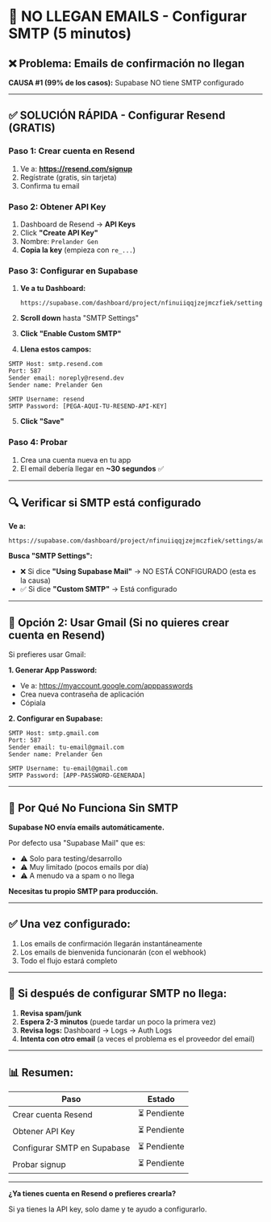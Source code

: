 # 🚨 NO LLEGAN EMAILS - Configurar SMTP (5 minutos)

## ❌ Problema: Emails de confirmación no llegan

**CAUSA #1 (99% de los casos):** Supabase NO tiene SMTP configurado

---

## ✅ SOLUCIÓN RÁPIDA - Configurar Resend (GRATIS)

### **Paso 1: Crear cuenta en Resend**

1. Ve a: **https://resend.com/signup**
2. Regístrate (gratis, sin tarjeta)
3. Confirma tu email

### **Paso 2: Obtener API Key**

1. Dashboard de Resend → **API Keys**
2. Click **"Create API Key"**
3. Nombre: `Prelander Gen`
4. **Copia la key** (empieza con `re_...`)

### **Paso 3: Configurar en Supabase**

1. **Ve a tu Dashboard:**
   ```
   https://supabase.com/dashboard/project/nfinuiiqqjzejmczfiek/settings/auth
   ```

2. **Scroll down** hasta "SMTP Settings"

3. **Click "Enable Custom SMTP"**

4. **Llena estos campos:**

```
SMTP Host: smtp.resend.com
Port: 587
Sender email: noreply@resend.dev
Sender name: Prelander Gen

SMTP Username: resend
SMTP Password: [PEGA-AQUI-TU-RESEND-API-KEY]
```

5. **Click "Save"**

### **Paso 4: Probar**

1. Crea una cuenta nueva en tu app
2. El email debería llegar en **~30 segundos** ✅

---

## 🔍 Verificar si SMTP está configurado

**Ve a:**
```
https://supabase.com/dashboard/project/nfinuiiqqjzejmczfiek/settings/auth
```

**Busca "SMTP Settings":**

- ❌ Si dice **"Using Supabase Mail"** → NO ESTÁ CONFIGURADO (esta es la causa)
- ✅ Si dice **"Custom SMTP"** → Está configurado

---

## 📧 Opción 2: Usar Gmail (Si no quieres crear cuenta en Resend)

Si prefieres usar Gmail:

**1. Generar App Password:**
   - Ve a: https://myaccount.google.com/apppasswords
   - Crea nueva contraseña de aplicación
   - Cópiala

**2. Configurar en Supabase:**
```
SMTP Host: smtp.gmail.com
Port: 587
Sender email: tu-email@gmail.com
Sender name: Prelander Gen

SMTP Username: tu-email@gmail.com
SMTP Password: [APP-PASSWORD-GENERADA]
```

---

## 🎯 Por Qué No Funciona Sin SMTP

**Supabase NO envía emails automáticamente.** 

Por defecto usa "Supabase Mail" que es:
- ⚠️ Solo para testing/desarrollo
- ⚠️ Muy limitado (pocos emails por día)
- ⚠️ A menudo va a spam o no llega

**Necesitas tu propio SMTP para producción.**

---

## ✅ Una vez configurado:

1. Los emails de confirmación llegarán instantáneamente
2. Los emails de bienvenida funcionarán (con el webhook)
3. Todo el flujo estará completo

---

## 🐛 Si después de configurar SMTP no llega:

1. **Revisa spam/junk**
2. **Espera 2-3 minutos** (puede tardar un poco la primera vez)
3. **Revisa logs:** Dashboard → Logs → Auth Logs
4. **Intenta con otro email** (a veces el problema es el proveedor del email)

---

## 📊 Resumen:

| Paso | Estado |
|------|--------|
| Crear cuenta Resend | ⏳ Pendiente |
| Obtener API Key | ⏳ Pendiente |
| Configurar SMTP en Supabase | ⏳ Pendiente |
| Probar signup | ⏳ Pendiente |

---

**¿Ya tienes cuenta en Resend o prefieres crearla?** 

Si ya tienes la API key, solo dame y te ayudo a configurarlo.
